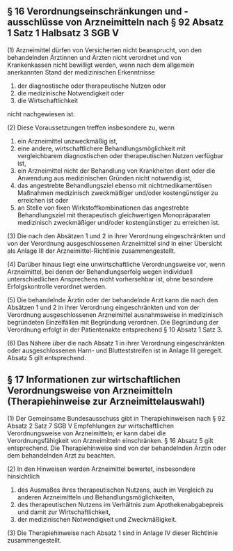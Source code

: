 ## § 16 Verordnungseinschränkungen und -ausschlüsse von Arzneimitteln nach § 92 Absatz 1 Satz 1 Halbsatz 3 SGB V

(1) Arzneimittel dürfen von Versicherten nicht beansprucht, von den behandelnden Ärztinnen und Ärzten nicht verordnet und von Krankenkassen nicht bewilligt werden, wenn nach dem allgemein anerkannten Stand der medizinischen Erkenntnisse  

1. der diagnostische oder therapeutische Nutzen oder  
2. die medizinische Notwendigkeit oder  
3. die Wirtschaftlichkeit  

nicht nachgewiesen ist.  

(2) Diese Voraussetzungen treffen insbesondere zu, wenn  

1. ein Arzneimittel unzweckmäßig ist,  
2. eine andere, wirtschaftlichere Behandlungsmöglichkeit mit vergleichbarem diagnostischen oder therapeutischen Nutzen verfügbar ist,  
3. ein Arzneimittel nicht der Behandlung von Krankheiten dient oder die Anwendung aus medizinischen Gründen nicht notwendig ist,  
4. das angestrebte Behandlungsziel ebenso mit nichtmedikamentösen Maßnahmen medizinisch zweckmäßiger und/oder kostengünstiger zu erreichen ist oder  
5. an Stelle von fixen Wirkstoffkombinationen das angestrebte Behandlungsziel mit therapeutisch gleichwertigen Monopräparaten medizinisch zweckmäßiger und/oder kostengünstiger zu erreichen ist.  

(3) Die nach den Absätzen 1 und 2 in ihrer Verordnung eingeschränkten und von der Verordnung ausgeschlossenen Arzneimittel sind in einer Übersicht als Anlage III der Arzneimittel-Richtlinie zusammengestellt.  

(4) Darüber hinaus liegt eine unwirtschaftliche Verordnungsweise vor, wenn Arzneimittel, bei denen der Behandlungserfolg wegen individuell unterschiedlichen Ansprechens nicht vorhersehbar ist, ohne besondere Erfolgskontrolle verordnet werden.  

(5) Die behandelnde Ärztin oder der behandelnde Arzt kann die nach den Absätzen 1 und 2 in ihrer Verordnung eingeschränkten und von der Verordnung ausgeschlossenen Arzneimittel ausnahmsweise in medizinisch begründeten Einzelfällen mit Begründung verordnen. Die Begründung der Verordnung erfolgt in der Patientenakte entsprechend § 10 Absatz 1 Satz 3.  

(6) Das Nähere über die nach Absatz 1 in ihrer Verordnung eingeschränkten oder ausgeschlossenen Harn- und Blutteststreifen ist in Anlage III geregelt. Absatz 5 gilt entsprechend.  

## § 17 Informationen zur wirtschaftlichen Verordnungsweise von Arzneimitteln (Therapiehinweise zur Arzneimittelauswahl)

(1) Der Gemeinsame Bundesausschuss gibt in Therapiehinweisen nach § 92 Absatz 2 Satz 7 SGB V Empfehlungen zur wirtschaftlichen Verordnungsweise von Arzneimitteln; er kann dabei die Verordnungsfähigkeit von Arzneimitteln einschränken. § 16 Absatz 5 gilt entsprechend. Die Therapiehinweise sind von der behandelnden Ärztin oder dem behandelnden Arzt zu beachten.  

(2) In den Hinweisen werden Arzneimittel bewertet, insbesondere hinsichtlich  

1. des Ausmaßes ihres therapeutischen Nutzens, auch im Vergleich zu anderen Arzneimitteln und Behandlungsmöglichkeiten,  
2. des therapeutischen Nutzens im Verhältnis zum Apothekenabgabepreis und damit zur Wirtschaftlichkeit,  
3. der medizinischen Notwendigkeit und Zweckmäßigkeit.  

(3) Die Therapiehinweise nach Absatz 1 sind in Anlage IV dieser Richtlinie zusammengestellt.  